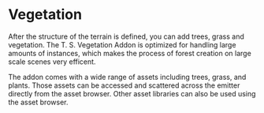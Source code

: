 # Vegetation

After the structure of the terrain is defined, you can add trees, grass and vegetation. The T. S. Vegetation Addon is optimized for handling large amounts of instances, which makes the process of forest creation on large scale scenes very efficent.

The addon comes with a wide range of assets including trees, grass, and plants. Those assets can be accessed and scattered across the emitter directly from the asset browser. Other asset libraries can also be used using the asset browser.
